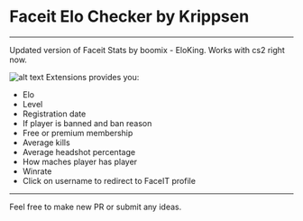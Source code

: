 # Faceit Elo Checker by Krippsen

---

Updated version of Faceit Stats by boomix - EloKing. Works with cs2 right now.

![alt text](https://i.imgur.com/jdOZfzP.jpeg)
Extensions provides you:

- Elo
- Level
- Registration date
- If player is banned and ban reason
- Free or premium membership
- Average kills
- Average headshot percentage
- How maches player has player
- Winrate
- Click on username to redirect to FaceIT profile

---

Feel free to make new PR or submit any ideas.
